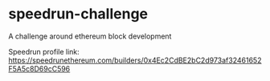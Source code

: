 # speedrun-challenge
A challenge around ethereum block development

Speedrun profile link: https://speedrunethereum.com/builders/0x4Ec2CdBE2bC2d973af32461652F5A5c8D69cC596
